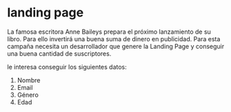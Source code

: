 # landing page
La famosa escritora Anne Baileys prepara el próximo lanzamiento de su libro. Para ello invertirá una buena suma de dinero en publicidad. Para esta campaña necesita un desarrollador que genere la Landing Page y conseguir una buena cantidad de suscriptores.

le interesa conseguir los siguientes datos:
1. Nombre
2. Email
3. Género
4. Edad 